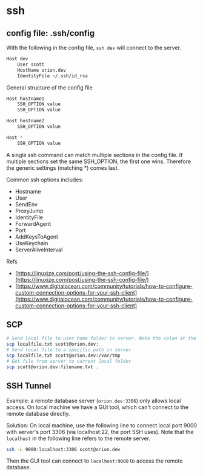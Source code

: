 # ssh

## config file: .ssh/config

With the following in the config file, `ssh dev` will connect to the server.

```bash
Host dev
    User scott
    HostName orion.dev
    IdentityFile ~/.ssh/id_rsa
```

General structure of the config file

```bash
Host hostname1
    SSH_OPTION value
    SSH_OPTION value

Host hostname2
    SSH_OPTION value

Host *
    SSH_OPTION value
```

A single ssh command can match multiple sections in the config file. If multiple sections set the same SSH\_OPTION, the first one wins. Therefore the generic settings \(matching \*\) comes last.

Common ssh options includes:

* Hostname
* User
* SendEnv
* ProxyJump
* IdentityFile
* ForwardAgent
* Port
* AddKeysToAgent
* UseKeychain
* ServerAliveInterval

Refs

* [https://linuxize.com/post/using-the-ssh-config-file/](https://linuxize.com/post/using-the-ssh-config-file/)
* [https://www.digitalocean.com/community/tutorials/how-to-configure-custom-connection-options-for-your-ssh-client](https://www.digitalocean.com/community/tutorials/how-to-configure-custom-connection-options-for-your-ssh-client)

## SCP

```bash
# Send local file to user home folder in server. Note the colon at the end.
scp localfile.txt scott@orion.dev:
# Send local file to a specific path in server
scp localfile.txt scott@orion.dev:/var/tmp
# Get file from server to current local folder
scp scott@orion.dev:filename.txt .
```

## SSH Tunnel

Example: a remote database server \(`orion.dev:3306`\) only allows local access. On local machine we have a GUI tool, which can't connect to the remote database directly.

Solution: On local machine, use the following line to connect local port 9000 with server's port 3306 \(via localhost:22, the port SSH uses\). Note that the `localhost` in the following line refers to the remote server.

```bash
ssh -L 9000:localhost:3306 scott@orion.dev
```

Then the GUI tool can connect to `localhost:9000` to access the remote database.

